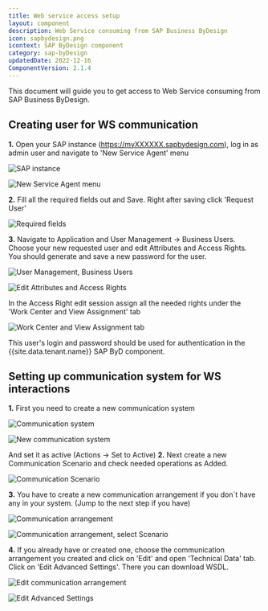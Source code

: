 ```yaml
---
title: Web service access setup
layout: component
description: Web Service consuming from SAP Business ByDesign
icon: sapbydesign.png
icontext: SAP ByDesign component
category: sap-byDesign
updatedDate: 2022-12-16
ComponentVersion: 2.1.4
---
```


This document will guide you to get access to Web Service consuming from SAP Business ByDesign.

## Creating user for WS communication

**1.** Open your SAP instance (https://myXXXXXX.sapbydesign.com), log in as admin user and navigate to 'New Service Agent' menu

![SAP instance](img/communication-setup1.png)

![New Service Agent menu](img/communication-setup2.png)

**2.** Fill all the required fields out and Save. Right after saving click 'Request User'

![Required fields](img/communication-setup3.png)

**3.** Navigate to Application and User Management -> Business Users. Choose your new requested user and edit Attributes and Access Rights. You should generate and save a new password for the user.

![User Management, Business Users](img/communication-setup4.png)

![Edit Attributes and Access Rights](img/communication-setup5.png)

In the Access Right edit session assign all the needed rights under the 'Work Center and View Assignment' tab

![Work Center and View Assignment tab](img/communication-setup6.png)

This user's login and password should be used for authentication in the {{site.data.tenant.name}} SAP ByD component.

## Setting up communication system for WS interactions

**1.** First you need to create a new communication system

![Communication system](img/communication-setup7.png)

![New communication system](img/new-service-agent1.png)

And set it as active (Actions -> Set to Active)
**2.** Next create a new Communication Scenario and check needed operations as Added.

![Communication Scenario](img/new-service-agent2.png)

**3.** You have to create a new communication arrangement if you don´t have any in your system. (Jump to the next step if you have)

![Communication arrangement](img/new-service-agent3.png)

![Communication arrangement, select Scenario](img/new-service-agent4.png)

**4.** If you already have or created one, choose the communication arrangement you created and click on 'Edit' and open 'Technical Data' tab. Click on 'Edit Advanced Settings'. There you can download WSDL.

![Edit communication arrangement](img/new-service-agent5.png)


![Edit Advanced Settings](img/new-service-agent6.png)
